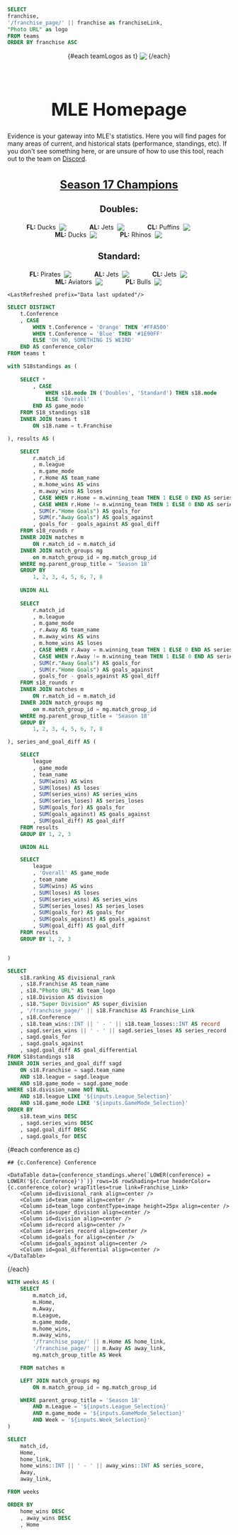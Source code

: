 ```sql teamLogos
SELECT 
franchise,
'/franchise_page/' || franchise as franchiseLink,
"Photo URL" as logo
FROM teams
ORDER BY franchise ASC
```
<div style="width:100%; max-width:700px; margin:auto;">
<div style="display:flex; flex-direction:row; align-items:center; justify-content:center; flex-wrap:wrap; gap:0.25rem;"> 
{#each teamLogos as t}
<a href="{t.franchiseLink}" > <img src={t.logo} class="h-10 w-10" /> </a>
{/each}
</div>
</div>


<p>&nbsp; </p>
<h1 style="font-size: 40px;"><center><b> MLE Homepage </b></center></h1>


Evidence is your gateway into MLE's statistics. Here you will find pages for
many areas of current, and historical stats (performance, standings, etc).
If you don't see something here, or are unsure of how to use this tool, reach out
to the team on [Discord](https://discord.com/channels/172404472637685760/323511951357509642).

<h2 style="font-size: 25px;"><center><b><u> Season 17 Champions </u></b></center></h2>

<h3 style="font-size: 20px;"><center><b> Doubles: </b></center></h3>

<div style="text-align: center;">
    <span style="display: inline-flex; align-items: center;">
        <b>FL:</b> &nbsp;Ducks <img src={teamLogos[7].logo} class="h-10" style="vertical-align: middle; margin-left: 0.5rem; margin-right: 3rem;" />
    </span>
    <span style="display: inline-flex; align-items: center;">
        <b>AL:</b> &nbsp;Jets <img src={teamLogos[16].logo} class="h-10" style="vertical-align: middle; margin-left: 0.5rem; margin-right: 3rem;" />
    </span>
    <span style="display: inline-flex; align-items: center;">
        <b>CL:</b> &nbsp;Puffins <img src={teamLogos[22].logo} class="h-10" style="vertical-align: middle; margin-left: 0.5rem; margin-right: 3rem;" />
    </span>
    <span style="display: inline-flex; align-items: center;">
        <b>ML:</b> &nbsp;Ducks <img src={teamLogos[7].logo} class="h-10" style="vertical-align: middle; margin-left: 0.5rem; margin-right: 3rem;" />
    </span>
    <span style="display: inline-flex; align-items: center;">
        <b>PL:</b> &nbsp;Rhinos <img src={teamLogos[23].logo} class="h-10" style="vertical-align: middle; margin-left: 0.5rem; margin-right: 3rem;" />
    </span>
</div>

<h3 style="font-size: 20px;"><center><b> Standard: </b></center></h3>

<div style="text-align: center;">
    <span style="display: inline-flex; align-items: center;">
        <b>FL:</b> &nbsp;Pirates <img src={teamLogos[21].logo} class="h-10" style="vertical-align: middle; margin-left: 0.5rem; margin-right: 3rem;" />
    </span>
    <span style="display: inline-flex; align-items: center;">
        <b>AL:</b> &nbsp;Jets <img src={teamLogos[16].logo} class="h-10" style="vertical-align: middle; margin-left: 0.5rem; margin-right: 3rem;" />
    </span>
    <span style="display: inline-flex; align-items: center;">
        <b>CL:</b> &nbsp;Jets <img src={teamLogos[16].logo} class="h-10" style="vertical-align: middle; margin-left: 0.5rem; margin-right: 3rem;" />
    </span>
    <span style="display: inline-flex; align-items: center;">
        <b>ML:</b> &nbsp;Aviators <img src={teamLogos[0].logo} class="h-10" style="vertical-align: middle; margin-left: 0.5rem; margin-right: 3rem;" />
    </span>
    <span style="display: inline-flex; align-items: center;">
        <b>PL:</b> &nbsp;Bulls <img src={teamLogos[3].logo} class="h-10" style="vertical-align: middle; margin-left: 0.5rem; margin-right: 3rem;" />
    </span>
</div>

<Tabs>

  <Tab label=" S18 Conference Standings">

    <LastRefreshed prefix="Data last updated"/>

<p> 
<ButtonGroup name=League_Selection>
      <ButtonGroupItem valueLabel="Foundation League" value= "Foundation League" />
      <ButtonGroupItem valueLabel="Academy League" value= "Academy League" default />
      <ButtonGroupItem valueLabel="Champion League" value="Champion League" />
      <ButtonGroupItem valueLabel="Master League" value="Master League" />
      <ButtonGroupItem valueLabel="Premier League" value="Premier League" />
    </ButtonGroup>
</p>

<p>
<ButtonGroup name=GameMode_Selection>
      <ButtonGroupItem valueLabel="Doubles" value= "Doubles" default/>
      <ButtonGroupItem valueLabel="Standard" value= "Standard" />
      <ButtonGroupItem valueLabel="Overall" value= "Overall" />
    </ButtonGroup>
</p>

```sql conference
SELECT DISTINCT
	t.Conference
	, CASE
		WHEN t.Conference = 'Orange' THEN '#FFA500'
		WHEN t.Conference = 'Blue' THEN '#1E90FF'
		ELSE 'OH NO, SOMETHING IS WEIRD'
	END AS conference_color
FROM teams t
```

```sql conference_standings
with S18standings as (
    
    SELECT *
        , CASE
            WHEN s18.mode IN ('Doubles', 'Standard') THEN s18.mode
            ELSE 'Overall'
        END AS game_mode
    FROM S18_standings s18
    INNER JOIN teams t
        ON s18.name = t.Franchise

), results AS (

	SELECT
		r.match_id
		, m.league
		, m.game_mode
		, r.Home AS team_name
		, m.home_wins AS wins
		, m.away_wins AS loses
		, CASE WHEN r.Home = m.winning_team THEN 1 ELSE 0 END AS series_wins
		, CASE WHEN r.Home != m.winning_team THEN 1 ELSE 0 END AS series_loses
		, SUM(r."Home Goals") AS goals_for
		, SUM(r."Away Goals") AS goals_against
		, goals_for - goals_against AS goal_diff
	FROM s18_rounds r
	INNER JOIN matches m
	    ON r.match_id = m.match_id
	INNER JOIN match_groups mg
	    on m.match_group_id = mg.match_group_id
	WHERE mg.parent_group_title = 'Season 18'
	GROUP BY
		1, 2, 3, 4, 5, 6, 7, 8
		
	UNION ALL
	
	SELECT
		r.match_id
		, m.league
		, m.game_mode
		, r.Away AS team_name
		, m.away_wins AS wins
		, m.home_wins AS loses
		, CASE WHEN r.Away = m.winning_team THEN 1 ELSE 0 END AS series_wins
		, CASE WHEN r.Away != m.winning_team THEN 1 ELSE 0 END AS series_loses
		, SUM(r."Away Goals") AS goals_for
		, SUM(r."Home Goals") AS goals_against
		, goals_for - goals_against AS goal_diff
	FROM s18_rounds r
	INNER JOIN matches m
	    ON r.match_id = m.match_id
	INNER JOIN match_groups mg
	    on m.match_group_id = mg.match_group_id
	WHERE mg.parent_group_title = 'Season 18'
	GROUP BY
		1, 2, 3, 4, 5, 6, 7, 8

), series_and_goal_diff AS (

    SELECT
        league
        , game_mode
        , team_name
        , SUM(wins) AS wins
        , SUM(loses) AS loses
        , SUM(series_wins) AS series_wins
        , SUM(series_loses) AS series_loses
        , SUM(goals_for) AS goals_for
        , SUM(goals_against) AS goals_against
        , SUM(goal_diff) AS goal_diff
    FROM results
    GROUP BY 1, 2, 3

    UNION ALL

    SELECT
        league
        , 'Overall' AS game_mode
        , team_name
        , SUM(wins) AS wins
        , SUM(loses) AS loses
        , SUM(series_wins) AS series_wins
        , SUM(series_loses) AS series_loses
        , SUM(goals_for) AS goals_for
        , SUM(goals_against) AS goals_against
        , SUM(goal_diff) AS goal_diff
    FROM results
    GROUP BY 1, 2, 3


)

SELECT
    s18.ranking AS divisional_rank
    , s18.Franchise AS team_name
    , s18."Photo URL" AS team_logo
    , s18.Division AS division
    , s18."Super Division" AS super_division
    , '/franchise_page/' || s18.Franchise AS Franchise_Link
	, s18.Conference
    , s18.team_wins::INT || ' - ' || s18.team_losses::INT AS record
    , sagd.series_wins || ' - ' || sagd.series_loses AS series_record
    , sagd.goals_for
    , sagd.goals_against
    , sagd.goal_diff AS goal_differential
FROM S18standings s18
INNER JOIN series_and_goal_diff sagd
    ON s18.Franchise = sagd.team_name
    AND s18.league = sagd.league
    AND s18.game_mode = sagd.game_mode
WHERE s18.division_name NOT NULL
    AND s18.league LIKE '${inputs.League_Selection}'
    AND s18.game_mode LIKE '${inputs.GameMode_Selection}'
ORDER BY
    s18.team_wins DESC
    , sagd.series_wins DESC
    , sagd.goal_diff DESC
    , sagd.goals_for DESC
```

{#each conference as c}

	## {c.Conference} Conference

	<DataTable data={conference_standings.where(`LOWER(conference) = LOWER('${c.Conference}')`)} rows=16 rowShading=true headerColor={c.conference_color} wrapTitles=true link=Franchise_Link>
		<Column id=divisional_rank align=center />
		<Column id=team_name align=center />
		<Column id=team_logo contentType=image height=25px align=center />
		<Column id=super_division align=center />
		<Column id=division align=center />
		<Column id=record align=center />
		<Column id=series_record align=center />
		<Column id=goals_for align=center />
		<Column id=goals_against align=center />
		<Column id=goal_differential align=center />
	</DataTable>

{/each}

  </Tab>





  <Tab label="S18 Matchups">

```sql matches
WITH weeks AS (
    SELECT 
        m.match_id,
        m.Home,
        m.Away,
        m.League,
        m.game_mode,
        m.home_wins,
        m.away_wins,
        '/franchise_page/' || m.Home AS home_link,
        '/franchise_page/' || m.Away AS away_link,
        mg.match_group_title AS Week

    FROM matches m

    LEFT JOIN match_groups mg
        ON m.match_group_id = mg.match_group_id

    WHERE parent_group_title = 'Season 18'
        AND m.League = '${inputs.League_Selection}'
        AND m.game_mode = '${inputs.GameMode_Selection}'
        AND Week = '${inputs.Week_Selection}'
)

SELECT
    match_id,
    Home,
    home_link,
    home_wins::INT || ' - ' || away_wins::INT AS series_score,
    Away,
    away_link,

FROM weeks

ORDER BY
    home_wins DESC
    , away_wins DESC
    , Home
```

<p> 

<ButtonGroup name=League_Selection>
    <ButtonGroupItem valueLabel="Foundation League" value= "Foundation League" />
    <ButtonGroupItem valueLabel="Academy League" value= "Academy League" default />
    <ButtonGroupItem valueLabel="Champion League" value="Champion League" />
    <ButtonGroupItem valueLabel="Master League" value="Master League" />
    <ButtonGroupItem valueLabel="Premier League" value="Premier League" />
</ButtonGroup>

</p>

<p>

<ButtonGroup name=GameMode_Selection>
      <ButtonGroupItem valueLabel="Doubles" value= "Doubles" default/>
      <ButtonGroupItem valueLabel="Standard" value= "Standard" />
    </ButtonGroup>

</p>

<p>

<ButtonGroup name=Week_Selection>
    <ButtonGroupItem valueLabel="Week 1" value="Match 1" default />
    <ButtonGroupItem valueLabel="Week 2" value="Match 2" />
    <ButtonGroupItem valueLabel="Week 3" value="Match 3" />
    <ButtonGroupItem valueLabel="Week 4" value="Match 4" />
    <ButtonGroupItem valueLabel="Week 5" value="Match 5" />
    <ButtonGroupItem valueLabel="Week 6" value="Match 6" />
    <ButtonGroupItem valueLabel="Week 7" value="Match 7" />
    <ButtonGroupItem valueLabel="Week 8" value="Match 8" />
    <ButtonGroupItem valueLabel="Week 9" value="Match 9" />
    <ButtonGroupItem valueLabel="Week 10" value="Match 10" />

</ButtonGroup>

</p>

<DataTable data={matches} rows=16 headerColor=#2a4b82 headerFontColor=white>
  <!-- <Column id=match_id align=center title="Match Id" /> -->
  <Column id=home_link contentType=link linkLabel=home align=center title="Home Team" />
  <Column id=series_score align=center/>
  <Column id=away_link contentType=link linkLabel=away align=center title="Away Team" />

</DataTable>

  </Tab>

</Tabs>

